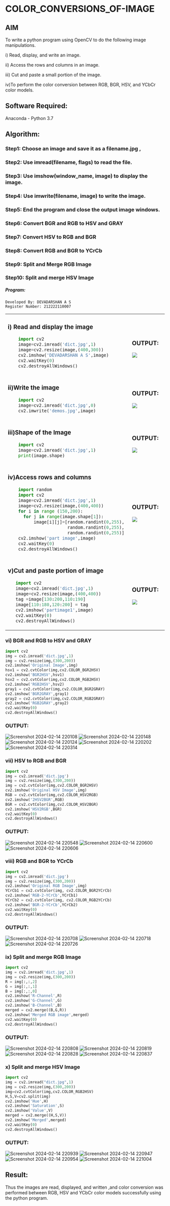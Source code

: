 # COLOR_CONVERSIONS_OF-IMAGE
## AIM
To write a python program using OpenCV to do the following image manipulations.

i) Read, display, and write an image.

ii) Access the rows and columns in an image.

iii) Cut and paste a small portion of the image.

iv)To perform the color conversion between RGB, BGR, HSV, and YCbCr color models.


## Software Required:
Anaconda - Python 3.7
## Algorithm:
### Step1: Choose an image and save it as a filename.jpg ,
### Step2: Use imread(filename, flags) to read the file.
### Step3: Use imshow(window_name, image) to display the image.
### Step4: Use imwrite(filename, image) to write the image.
### Step5: End the program and close the output image windows.
### Step6: Convert BGR and RGB to HSV and GRAY
### Step7: Convert HSV to RGB and BGR
### Step8: Convert RGB and BGR to YCrCb
### Step9: Split and Merge RGB Image
### Step10: Split and merge HSV Image

##### Program:
```
Developed By: DEVADARSHAN A S
Register Number: 212222110007
```
<table>
  <tr>
    <td width=50%>

### i) Read and display the image
```Python
    import cv2
    image=cv2.imread('dict.jpg',1)
    image=cv2.resize(image,(400,300))
    cv2.imshow('DEVADARSHAN A S',image)
    cv2.waitKey(0)
    cv2.destroyAllWindows()
``` 
  </td>
  <td>

### OUTPUT:

 <img src="![Screenshot 2024-02-14 215434](https://github.com/DEVADARSHAN2/COLOR_CONVERSIONS_OF-IMAGE/assets/119432150/14a80254-d30a-4c2d-9b20-b54d24bb3896)">
  </td>
  </tr>

   <tr>
    <td width=50%>

### ii)Write the image
```Python
    import cv2
    image=cv2.imread('dict.jpg',0)
    cv2.imwrite('demos.jpg',image)
```
  </td>
  <td>

### OUTPUT:

<img src="![Screenshot 2024-02-14 221949](https://github.com/DEVADARSHAN2/COLOR_CONVERSIONS_OF-IMAGE/assets/119432150/5cb8fb8c-94c6-4824-a937-20133d07fd3b)
">
  </td>
  </tr>
  <tr>
    <td width=50%>

### iii)Shape of the Image
```Python
    import cv2
    image=cv2.imread('dict.jpg',1)
    print(image.shape)
```
  </td>
  <td>

### OUTPUT:
<img src="![Screenshot 2024-02-14 221959](https://github.com/DEVADARSHAN2/COLOR_CONVERSIONS_OF-IMAGE/assets/119432150/01a1a274-5397-40b2-92cc-12f0461efdcb)
">
  </td>
  </tr>
  <tr>
    <td>
      
### iv)Access rows and columns
```Python
    import random
    import cv2
    image=cv2.imread('dict.jpg',1)
    image=cv2.resize(image,(400,400))
    for i in range (150,200):
      for j in range(image.shape[1]):
          image[i][j]=[random.randint(0,255),
                       random.randint(0,255),
                       random.randint(0,255)] 
    cv2.imshow('part image',image)
    cv2.waitKey(0)
    cv2.destroyAllWindows()
```
  </td>
  <td width="50%">

### OUTPUT:

 <img src="![Screenshot 2024-02-14 215632](https://github.com/DEVADARSHAN2/COLOR_CONVERSIONS_OF-IMAGE/assets/119432150/9713ec6a-cf5c-4ce6-ab4d-6bee498c55d9)
">
  </td>
  </tr>
  <tr>
    <td width=50%>
      
### v)Cut and paste portion of image

 ```Python
    import cv2
    image=cv2.imread('dict.jpg',1)
    image=cv2.resize(image,(400,400))
    tag =image[130:200,110:190]
    image[110:180,120:200] = tag
    cv2.imshow('partimage1',image)
    cv2.waitKey(0)
    cv2.destroyAllWindows()
```
  </td>
  <td>
    
### OUTPUT:

<img src="![Screenshot 2024-02-14 215808](https://github.com/DEVADARSHAN2/COLOR_CONVERSIONS_OF-IMAGE/assets/119432150/454ced9b-7c97-41e7-b6b4-b35ee60564e9)
">
  </td>
  </tr>
</table>

### vi) BGR and RGB to HSV and GRAY
```Python
import cv2
img = cv2.imread('dict.jpg',1)
img = cv2.resize(img,(300,200))
cv2.imshow('Original Image',img)
hsv1 = cv2.cvtColor(img,cv2.COLOR_BGR2HSV)
cv2.imshow('BGR2HSV',hsv1)
hsv2 = cv2.cvtColor(img,cv2.COLOR_RGB2HSV)
cv2.imshow('RGB2HSV',hsv2)
gray1 = cv2.cvtColor(img,cv2.COLOR_BGR2GRAY)
cv2.imshow('BGR2GRAY',gray1)
gray2 = cv2.cvtColor(img,cv2.COLOR_RGB2GRAY)
cv2.imshow('RGB2GRAY',gray2)
cv2.waitKey(0)
cv2.destroyAllWindows()
```

### OUTPUT:
![Screenshot 2024-02-14 220108](https://github.com/DEVADARSHAN2/COLOR_CONVERSIONS_OF-IMAGE/assets/119432150/974ea182-d59d-42f4-a279-2850dc2d1afb)
![Screenshot 2024-02-14 220148](https://github.com/DEVADARSHAN2/COLOR_CONVERSIONS_OF-IMAGE/assets/119432150/911ebdd4-e022-4027-af9b-179ec45d5b15)
![Screenshot 2024-02-14 220124](https://github.com/DEVADARSHAN2/COLOR_CONVERSIONS_OF-IMAGE/assets/119432150/240fd1d9-efc7-498e-8b52-c5a8c3906423)
![Screenshot 2024-02-14 220202](https://github.com/DEVADARSHAN2/COLOR_CONVERSIONS_OF-IMAGE/assets/119432150/1bcf3378-c956-4616-b4dc-0f51c44e74a3)
![Screenshot 2024-02-14 220314](https://github.com/DEVADARSHAN2/COLOR_CONVERSIONS_OF-IMAGE/assets/119432150/69216136-c0b6-4446-a913-b8968b754eb0)


### vii) HSV to RGB and BGR
```Python
import cv2
img = cv2.imread('dict.jpg')
img = cv2.resize(img,(300,200))
img = cv2.cvtColor(img,cv2.COLOR_BGR2HSV)
cv2.imshow('Original HSV Image',img)
RGB = cv2.cvtColor(img,cv2.COLOR_HSV2RGB)
cv2.imshow('2HSV2BGR',RGB)
BGR = cv2.cvtColor(img,cv2.COLOR_HSV2BGR)
cv2.imshow('HSV2RGB',BGR)
cv2.waitKey(0)
cv2.destroyAllWindows()
```

### OUTPUT:
![Screenshot 2024-02-14 220548](https://github.com/DEVADARSHAN2/COLOR_CONVERSIONS_OF-IMAGE/assets/119432150/dfef27a9-6079-4940-b452-5be127a51925)
![Screenshot 2024-02-14 220600](https://github.com/DEVADARSHAN2/COLOR_CONVERSIONS_OF-IMAGE/assets/119432150/1d79530b-c5f4-47b8-a471-4c399cffc7ab)
![Screenshot 2024-02-14 220606](https://github.com/DEVADARSHAN2/COLOR_CONVERSIONS_OF-IMAGE/assets/119432150/c0d1d7c3-9c91-4113-8aed-844e3c0bd7b7)


### viii) RGB and BGR to YCrCb
```Python
import cv2
img = cv2.imread('dict.jpg')
img = cv2.resize(img,(300,200))
cv2.imshow('Original RGB Image',img)
YCrCb1 = cv2.cvtColor(img, cv2.COLOR_BGR2YCrCb)
cv2.imshow('RGB-2-YCrCb',YCrCb1)
YCrCb2 = cv2.cvtColor(img, cv2.COLOR_RGB2YCrCb)
cv2.imshow('BGR-2-YCrCb',YCrCb2)
cv2.waitKey(0)
cv2.destroyAllWindows()
```

### OUTPUT:
![Screenshot 2024-02-14 220708](https://github.com/DEVADARSHAN2/COLOR_CONVERSIONS_OF-IMAGE/assets/119432150/ed22d2d8-3c81-43d3-8146-54344ec5b53d)
![Screenshot 2024-02-14 220718](https://github.com/DEVADARSHAN2/COLOR_CONVERSIONS_OF-IMAGE/assets/119432150/9f1518b4-290e-4c79-92ef-d137720f9113)
![Screenshot 2024-02-14 220726](https://github.com/DEVADARSHAN2/COLOR_CONVERSIONS_OF-IMAGE/assets/119432150/bed29a97-9011-448f-8106-0c65c55b2660)


### ix) Split and merge RGB Image
```Python
import cv2
img = cv2.imread('dict.jpg',1)
img = cv2.resize(img,(300,200))
R = img[:,:,2]
G = img[:,:,1]
B = img[:,:,0]
cv2.imshow('R-Channel',R)
cv2.imshow('G-Channel',G)
cv2.imshow('B-Channel',B)
merged = cv2.merge((B,G,R))
cv2.imshow('Merged RGB image',merged)
cv2.waitKey(0)
cv2.destroyAllWindows()
```

### OUTPUT:
![Screenshot 2024-02-14 220808](https://github.com/DEVADARSHAN2/COLOR_CONVERSIONS_OF-IMAGE/assets/119432150/ca007597-44df-4475-9e73-6ffc05cf045a)
![Screenshot 2024-02-14 220819](https://github.com/DEVADARSHAN2/COLOR_CONVERSIONS_OF-IMAGE/assets/119432150/abecf7c3-a618-41b9-a063-9b83996847ea)
![Screenshot 2024-02-14 220828](https://github.com/DEVADARSHAN2/COLOR_CONVERSIONS_OF-IMAGE/assets/119432150/287d17f0-1958-4ae1-8857-b7395809cbaf)
![Screenshot 2024-02-14 220837](https://github.com/DEVADARSHAN2/COLOR_CONVERSIONS_OF-IMAGE/assets/119432150/fb5213a8-a084-4132-bce1-7fef7a6a7c7f)



### x) Split and merge HSV Image
```Python
import cv2
img = cv2.imread("dict.jpg",1)
img = cv2.resize(img,(300,200))
img=cv2.cvtColor(img,cv2.COLOR_RGB2HSV)
H,S,V=cv2.split(img)
cv2.imshow('Hue',H)
cv2.imshow('Saturation',S)
cv2.imshow('Value',V)
merged = cv2.merge((H,S,V))
cv2.imshow('Merged',merged)
cv2.waitKey(0)
cv2.destroyAllWindows()
```

### OUTPUT:
![Screenshot 2024-02-14 220939](https://github.com/DEVADARSHAN2/COLOR_CONVERSIONS_OF-IMAGE/assets/119432150/d6d720ed-ee74-461a-82c8-5d50274e2a7a)
![Screenshot 2024-02-14 220947](https://github.com/DEVADARSHAN2/COLOR_CONVERSIONS_OF-IMAGE/assets/119432150/9939f63c-2377-4d9d-9ca2-b1b65e49afa1)
![Screenshot 2024-02-14 220954](https://github.com/DEVADARSHAN2/COLOR_CONVERSIONS_OF-IMAGE/assets/119432150/e5cfe648-6e58-45c2-a133-630263946496)
![Screenshot 2024-02-14 221004](https://github.com/DEVADARSHAN2/COLOR_CONVERSIONS_OF-IMAGE/assets/119432150/993407d3-23b3-426a-9a83-e6813b73ab42)



## Result:
Thus the images are read, displayed, and written ,and color conversion was performed between RGB, HSV and YCbCr color models successfully using the python program.







